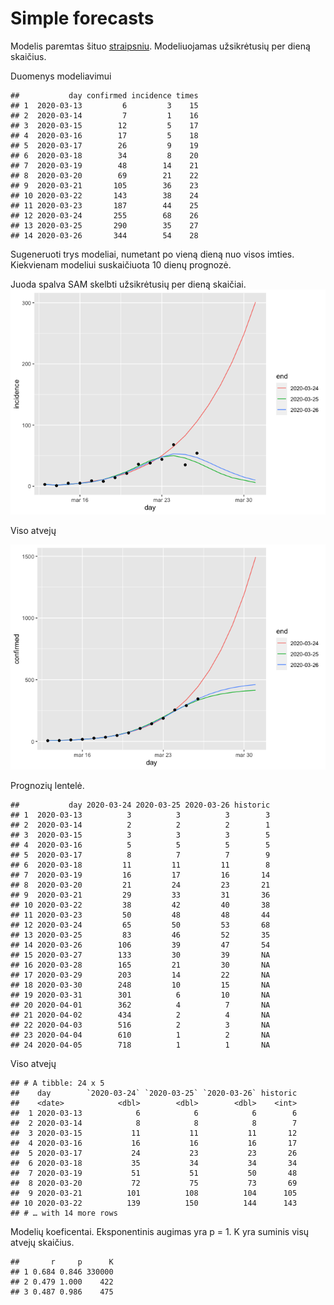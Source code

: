 Simple forecasts
================

Modelis paremtas šituo
[straipsniu](https://bmcmedicine.biomedcentral.com/articles/10.1186/s12916-019-1406-6).
Modeliuojamas užsikrėtusių per dieną skaičius.

Duomenys modeliavimui

    ##           day confirmed incidence times
    ## 1  2020-03-13         6         3    15
    ## 2  2020-03-14         7         1    16
    ## 3  2020-03-15        12         5    17
    ## 4  2020-03-16        17         5    18
    ## 5  2020-03-17        26         9    19
    ## 6  2020-03-18        34         8    20
    ## 7  2020-03-19        48        14    21
    ## 8  2020-03-20        69        21    22
    ## 9  2020-03-21       105        36    23
    ## 10 2020-03-22       143        38    24
    ## 11 2020-03-23       187        44    25
    ## 12 2020-03-24       255        68    26
    ## 13 2020-03-25       290        35    27
    ## 14 2020-03-26       344        54    28

Sugeneruoti trys modeliai, numetant po vieną dieną nuo visos imties.
Kiekvienam modeliui suskaičiuota 10 dienų prognozė.

Juoda spalva SAM skelbti užsikrėtusių per dieną skaičiai.
![](forecast_files/figure-gfm/unnamed-chunk-5-1.png)<!-- -->

Viso atvejų

![](forecast_files/figure-gfm/unnamed-chunk-6-1.png)<!-- -->

Prognozių lentelė.

    ##           day 2020-03-24 2020-03-25 2020-03-26 historic
    ## 1  2020-03-13          3          3          3        3
    ## 2  2020-03-14          2          2          2        1
    ## 3  2020-03-15          3          3          3        5
    ## 4  2020-03-16          5          5          5        5
    ## 5  2020-03-17          8          7          7        9
    ## 6  2020-03-18         11         11         11        8
    ## 7  2020-03-19         16         17         16       14
    ## 8  2020-03-20         21         24         23       21
    ## 9  2020-03-21         29         33         31       36
    ## 10 2020-03-22         38         42         40       38
    ## 11 2020-03-23         50         48         48       44
    ## 12 2020-03-24         65         50         53       68
    ## 13 2020-03-25         83         46         52       35
    ## 14 2020-03-26        106         39         47       54
    ## 15 2020-03-27        133         30         39       NA
    ## 16 2020-03-28        165         21         30       NA
    ## 17 2020-03-29        203         14         22       NA
    ## 18 2020-03-30        248         10         15       NA
    ## 19 2020-03-31        301          6         10       NA
    ## 20 2020-04-01        362          4          7       NA
    ## 21 2020-04-02        434          2          4       NA
    ## 22 2020-04-03        516          2          3       NA
    ## 23 2020-04-04        610          1          2       NA
    ## 24 2020-04-05        718          1          1       NA

Viso atvejų

    ## # A tibble: 24 x 5
    ##    day        `2020-03-24` `2020-03-25` `2020-03-26` historic
    ##    <date>            <dbl>        <dbl>        <dbl>    <int>
    ##  1 2020-03-13            6            6            6        6
    ##  2 2020-03-14            8            8            8        7
    ##  3 2020-03-15           11           11           11       12
    ##  4 2020-03-16           16           16           16       17
    ##  5 2020-03-17           24           23           23       26
    ##  6 2020-03-18           35           34           34       34
    ##  7 2020-03-19           51           51           50       48
    ##  8 2020-03-20           72           75           73       69
    ##  9 2020-03-21          101          108          104      105
    ## 10 2020-03-22          139          150          144      143
    ## # … with 14 more rows

Modelių koeficentai. Eksponentinis augimas yra p = 1. K yra suminis visų
atvejų skaičius.

    ##       r     p      K
    ## 1 0.684 0.846 330000
    ## 2 0.479 1.000    422
    ## 3 0.487 0.986    475
